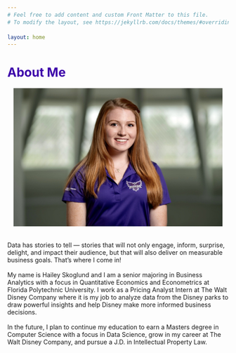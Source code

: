 ```yaml
---
# Feel free to add content and custom Front Matter to this file.
# To modify the layout, see https://jekyllrb.com/docs/themes/#overriding-theme-defaults

layout: home
---
```


<h1 style="color:#3D03AA">About Me</h1>

<center><img src="/assets/hailey_skoglund.jpg" style="max-height: 315px;" />
</center>

<br>

<p>
    Data has stories to tell — stories that will not only engage, inform, surprise, delight, and impact their audience, but that will also deliver on measurable business goals. That’s where I come in!
<br>
<br>
    My name is Hailey Skoglund and I am a senior majoring in Business Analytics with a focus in Quantitative Economics and Econometrics at Florida Polytechnic University. I work as a Pricing Analyst Intern at The Walt Disney Company where it is my job to analyze data from the Disney parks to draw powerful insights and help Disney make more informed business decisions.
<br>
<br>
    In the future, I plan to continue my education to earn a Masters degree in Computer Science with a focus in Data Science, grow in my career at The Walt Disney Company, and pursue a J.D. in Intellectual Property Law.
</p>
